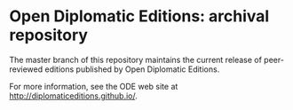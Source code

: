 # Open Diplomatic Editions: archival repository

The master branch of this repository maintains the current release of peer-reviewed editions published
by Open Diplomatic Editions.

For more information, see the ODE web site at <http://diplomaticeditions.github.io/>.
